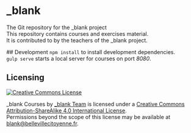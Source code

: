 # \_blank
The Git repository for the \_blank project  
This repository contains courses and exercises material.  
It is contributed to by the teachers of the \_blank project.


## Development
`npm install` to install development dependencies.  
`gulp serve` starts a local server for courses on port _8080_.

## Licensing

<a rel="license" href="http://creativecommons.org/licenses/by-sa/4.0/">
<img alt="Creative Commons License" style="border-width:0" src="https://i.creativecommons.org/l/by-sa/4.0/88x31.png" />
</a>

<span xmlns:dct="http://purl.org/dc/terms/" property="dct:title">_blank Courses</span>
by <a xmlns:cc="http://creativecommons.org/ns#" href="http://blank.bellevillecitoyenne.fr" property="cc:attributionName" rel="cc:attributionURL">_blank Team</a>
is licensed under a <a rel="license" href="http://creativecommons.org/licenses/by-sa/4.0/">Creative Commons Attribution-ShareAlike 4.0 International License</a>.  
Permissions beyond the scope of this license may be available at
<a xmlns:cc="http://creativecommons.org/ns#" href="mailto:blank@bellevillecitoyenne.fr" rel="cc:morePermissions">blank@bellevillecitoyenne.fr</a>.
